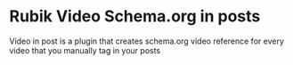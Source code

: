# Rubik Video Schema.org in posts
Video in post is a plugin that creates schema.org video reference for every video that you manually tag in your posts

